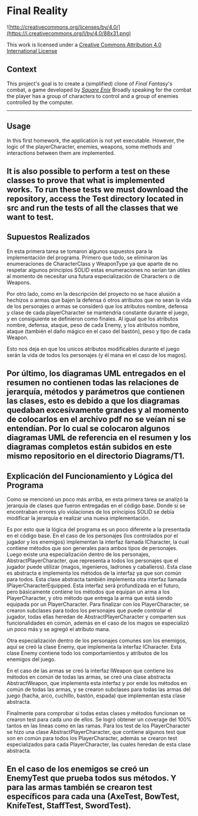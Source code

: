 Final Reality
=============

![http://creativecommons.org/licenses/by/4.0/](https://i.creativecommons.org/l/by/4.0/88x31.png)

This work is licensed under a 
[Creative Commons Attribution 4.0 International License](http://creativecommons.org/licenses/by/4.0/)

Context
-------

This project's goal is to create a (simplified) clone of _Final Fantasy_'s combat, a game developed
by [_Square Enix_](https://www.square-enix.com)
Broadly speaking for the combat the player has a group of characters to control and a group of 
enemies controlled by the computer.

---

Usage
-------

In this first homework, the application is not yet executable. 
However, the logic of the playerCharacter, enemies, weapons, some methods 
and interactions between them are implemented. 

It is also possible to perform a test on these classes to prove that what is implemented works.
To run these tests we must download the repository, access the Test directory located in src
and run the tests of all the classes that we want to test.
---

Supuestos Realizados
-------

En esta primera tarea se tomaron algunos supuestos para la implementación del programa. 
Primero que todo, se eliminaron las enumeraciones de CharacterClass y WeaponType ya que aparte de no respetar
algunos principios SOLID estas enumeraciones no serían tan útiles al momento de necesitar una futura especialización 
de Characters o de Weapons.

Por otro lado, como en la descripción del proyecto no se hace alusión a hechizos o armas que bajen la defensa ó otros atributos
que no sean la vida de los personajes o armas se consideró que los atributos nombre, defensa y clase de cada playerCharacter se mantendría 
constante durante el juego, y en consiguiente se definieron como finales. 
Al igual que los atributos nombre, defensa, ataque, peso de cada Enemy, y los atributos nombre, ataque 
(también el daño mágico en el caso del bastón), peso y tipo de cada Weapon.

Esto nos deja en que los unicos atributos modificables durante el juego serán la vida de todos los personajes 
(y él mana en el caso de los magos).

Por último, los diagramas UML entregados en el resumen no contienen todas las relaciones de jerarquía, métodos y parámetros
que contienen las clases, esto es debido a que los diagramas quedaban excesivamente grandes y al momento de colocarlos
en el archivo pdf no se veían ni se entendían. Por lo cual se colocaron algunos diagramas UML de referencia en el resumen
y los diagramas completos están subidos en este mismo repositorio en el directorio Diagrams/T1.
---

Explicación del Funcionamiento y Lógica del Programa
-------

Como se mencionó un poco más arriba, en esta primera tarea se analizó la jerarquía de clases que fueron entregadas en el código base.
Donde si se encontraban errores y/o violaciones de los principios SOLID se debía modificar la jerarquía e realizar una nueva implementación.

Es por esto que la lógica del programa es un poco diferente a la presentada en el código base. En el caso de los personajes 
(los controlados por el jugador y los enemigos) implementan la interfaz llamada ICharacter, la cual contiene métodos que son generales 
para ambos tipos de personajes. Luego existe una especialización dentro de los personajes, AbstractPlayerCharacter, que representa
a todos los personajes que el jugador puede utilizar (magos, ingenieros, ladrones y caballeros). Esta clase es abstracta e implementa
los métodos de la interfaz ya que son común para todos. Esta clase abstracta también implementa otra interfaz llamada IPlayerCharacterEquipped.
Esta interfaz será profundizada en el futuro, pero básicamente contiene los métodos que equipan un arma a los PlayerCharacter, y otro 
método que entrega la arma que está siendo equipada por un PlayerCharacter. Para finalizar con los PlayerCharacter, se crearon subclases
para todos los personajes que puede controlar el jugador, todas ellas heredan de AbstractPlayerCharacter y comparten sus funcionalidades
en común, además en el caso de los magos se especializó un poco más y se agregó el atributo mana.

Otra especialización dentro de los personajes comunes son los enemigos, aquí se creó la clase Enemy, que implementa la interfaz ICharacter.
Esta clase Enemy contiene todo los comportamientos y atributos de los enemigos del juego.

En el caso de las armas se creó la interfaz IWeapon que contiene los métodos en común de todas las armas, se creó una clase
abstracta AbstractWeapon, que implementa esta interfaz y por ende los métodos en común de todas las armas, y se crearon subclases 
para todas las armas del juego (hacha, arco, cuchillo, bastón, espada) que implementan esta clase abstracta.

Finalmente para comprobar si todas estas clases y métodos funcionan se crearon test para cada uno de ellos. Se logró obtener un coverage
del 100% tantos en las lineas como en las ramas. Para los test de los PlayerCharacter se hizo una clase AbstractPlayerCharacter, que contiene
algunos test que son en común para todos los PlayerCharacter, además se crearon test especializados para cada PlayerCharacter, las cuales
heredan de esta clase abstracta.

En el caso de los enemigos se creó un EnemyTest que prueba todos sus métodos. Y para las armas también se crearon test específicos para cada
una (AxeTest, BowTest, KnifeTest, StaffTest, SwordTest).
---